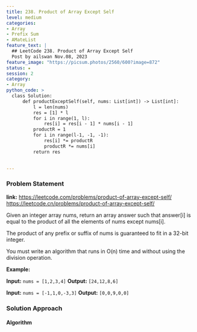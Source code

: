 ```yaml
---
title: 238. Product of Array Except Self
level: medium
categories:
- Array
- Prefix Sum
- AMateList
feature_text: |
  ## LeetCode 238. Product of Array Except Self
  Post by ailswan Nov.08, 2023
feature_image: "https://picsum.photos/2560/600?image=872"
status: ★
session: 2
category:
- Array
python_code: >
  class Solution:
      def productExceptSelf(self, nums: List[int]) -> List[int]:
          l = len(nums)
          res = [1] * l
          for i in range(1, l):
              res[i] = res[i - 1] * nums[i - 1]
          productR = 1
          for i in range(l-1, -1, -1):
              res[i] *= productR
              productR *= nums[i]
          return res

         
---
```


### Problem Statement
**link:**
https://leetcode.com/problems/product-of-array-except-self/
https://leetcode.cn/problems/product-of-array-except-self/
 
Given an integer array nums, return an array answer such that answer[i] is equal to the product of all the elements of nums except nums[i].

The product of any prefix or suffix of nums is guaranteed to fit in a 32-bit integer.

You must write an algorithm that runs in O(n) time and without using the division operation.

**Example:**

**Input:** `nums = [1,2,3,4]`
**Output:** `[24,12,8,6]`
 
**Input:** `nums = [-1,1,0,-3,3]`
**Output:** `[0,0,9,0,0]`

### Solution Approach
 
#### Algorithm
 